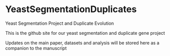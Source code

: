 # YeastSegmentationDuplicates
 Yeast Segmentation Project and Duplicate Evolution

This is the github site for our yeast segmentation and duplicate gene project

Updates on the main paper, datasets and analysis will be stored here as a companion to the manuscript